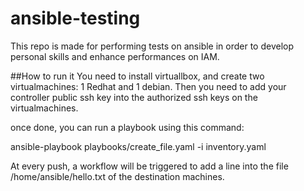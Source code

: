 # ansible-testing

This repo is made for performing tests on ansible in order to develop personal skills and enhance performances on IAM. 


##How to run it
You need to install virtuallbox, and create two virtualmachines: 1 Redhat and 1 debian.
Then you need to add your controller public ssh key into the authorized ssh keys on the virtualmachines.

once done, you can run a playbook using this command:

ansible-playbook playbooks/create_file.yaml -i inventory.yaml

At every push, a workflow will be triggered to add a line into the file /home/ansible/hello.txt of the destination machines.
